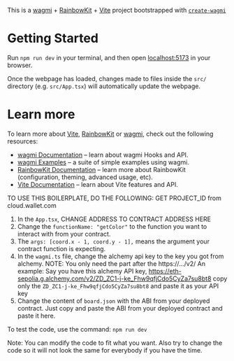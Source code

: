 This is a [wagmi](https://wagmi.sh) + [RainbowKit](https://rainbowkit.com) + [Vite](https://vitejs.dev/) project bootstrapped with [`create-wagmi`](https://github.com/wagmi-dev/wagmi/tree/main/packages/create-wagmi)

# Getting Started

Run `npm run dev` in your terminal, and then open [localhost:5173](http://localhost:5173) in your browser.

Once the webpage has loaded, changes made to files inside the `src/` directory (e.g. `src/App.tsx`) will automatically update the webpage.

# Learn more

To learn more about [Vite](https://vitejs.dev/), [RainbowKit](https://rainbowkit.com) or [wagmi](https://wagmi.sh), check out the following resources:

- [wagmi Documentation](https://wagmi.sh) – learn about wagmi Hooks and API.
- [wagmi Examples](https://wagmi.sh/examples/connect-wallet) – a suite of simple examples using wagmi.
- [RainbowKit Documentation](https://rainbowkit.com/docs/introduction) – learn more about RainbowKit (configuration, theming, advanced usage, etc).
- [Vite Documentation](https://vitejs.dev/) – learn about Vite features and API.

TO USE THIS BOILERPLATE, DO THE FOLLOWING:
GET PROJECT_ID from cloud.wallet.com

1. In the `App.tsx`, CHANGE ADDRESS TO CONTRACT ADDRESS HERE
2. Change the `functionName: "getColor"` to the function you want to interact with from your contract.
3. The `args: [coord.x - 1, coord.y - 1],` means the argument your contract function is expecting.
4. In the `wagmi.ts` file, change the alchemy api key to the key you got from alchemy. NOTE: You only need the part after the https://.../v2/
An example: Say you have this alchemy API key, <https://eth-sepolia.g.alchemy.com/v2/ZD_ZC1-j-ke_Fhw9qfjCdo5CyZa7su8bt8> copy only the `ZD_ZC1-j-ke_Fhw9qfjCdo5CyZa7su8bt8` and paste it as your API key
5. Change the content of `board.json` with the ABI from your deployed contract. Just copy and paste the ABI from your deployed contract and paste it here.

To test the code, use the command: `npm run dev`

Note: You can modify the code to fit what you want. Also try to change the code so it will not look the same for everybody if you have the time.
